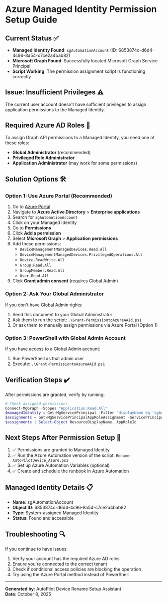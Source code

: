 # Azure Managed Identity Permission Setup Guide

## Current Status ✅
- **Managed Identity Found**: `sgAutomationAccount` (ID: 6853874c-d6d4-4c96-8a54-c7ce2a4bab82)
- **Microsoft Graph Found**: Successfully located Microsoft Graph Service Principal
- **Script Working**: The permission assignment script is functioning correctly

## Issue: Insufficient Privileges ⚠️
The current user account doesn't have sufficient privileges to assign application permissions to the Managed Identity.

## Required Azure AD Roles 🔐
To assign Graph API permissions to a Managed Identity, you need one of these roles:
- **Global Administrator** (recommended)
- **Privileged Role Administrator**
- **Application Administrator** (may work for some permissions)

## Solution Options 🛠️

### Option 1: Use Azure Portal (Recommended)
1. Go to [Azure Portal](https://portal.azure.com)
2. Navigate to **Azure Active Directory** > **Enterprise applications**
3. Search for `sgAutomationAccount`
4. Click on your Managed Identity
5. Go to **Permissions**
6. Click **Add a permission**
7. Select **Microsoft Graph** > **Application permissions**
8. Add these permissions:
   - `DeviceManagementManagedDevices.Read.All`
   - `DeviceManagementManagedDevices.PrivilegedOperations.All`
   - `Device.ReadWrite.All`
   - `Group.Read.All`
   - `GroupMember.Read.All`
   - `User.Read.All`
9. Click **Grant admin consent** (requires Global Admin)

### Option 2: Ask Your Global Administrator
If you don't have Global Admin rights:
1. Send this document to your Global Administrator
2. Ask them to run the script: `.\Grant-PermissiontoAzureAAId.ps1`
3. Or ask them to manually assign permissions via Azure Portal (Option 1)

### Option 3: PowerShell with Global Admin Account
If you have access to a Global Admin account:
1. Run PowerShell as that admin user
2. Execute: `.\Grant-PermissiontoAzureAAId.ps1`

## Verification Steps ✔️
After permissions are granted, verify by running:
```powershell
# Check assigned permissions
Connect-MgGraph -Scopes "Application.Read.All"
$managedIdentity = Get-MgServicePrincipal -Filter "displayName eq 'sgAutomationAccount'"
$assignments = Get-MgServicePrincipalAppRoleAssignment -ServicePrincipalId $managedIdentity.Id
$assignments | Select-Object ResourceDisplayName, AppRoleId
```

## Next Steps After Permission Setup 🚀
1. ✅ Permissions are granted to Managed Identity
2. ✅ Run the Azure Automation version of the script: `Rename-AutoPilotDevice_Azure.ps1`
3. ✅ Set up Azure Automation Variables (optional)
4. ✅ Create and schedule the runbook in Azure Automation

## Managed Identity Details 📋
- **Name**: sgAutomationAccount
- **Object ID**: 6853874c-d6d4-4c96-8a54-c7ce2a4bab82
- **Type**: System-assigned Managed Identity
- **Status**: Found and accessible

## Troubleshooting 🔍
If you continue to have issues:
1. Verify your account has the required Azure AD roles
2. Ensure you're connected to the correct tenant
3. Check if conditional access policies are blocking the operation
4. Try using the Azure Portal method instead of PowerShell

---
**Generated by**: AutoPilot Device Rename Setup Assistant  
**Date**: October 8, 2025